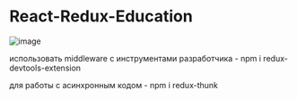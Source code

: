 # React-Redux-Education
![image](https://user-images.githubusercontent.com/76727058/132722102-385e9f6c-67b7-47b3-bae1-a8df7f986c33.png)

использовать middleware с инструментами разработчика -
npm i redux-devtools-extension 

для работы с асинхронным кодом -
npm i redux-thunk
